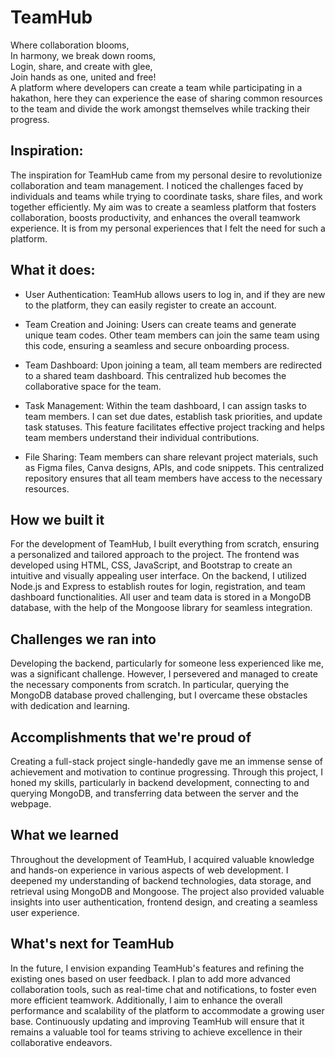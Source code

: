 # TeamHub
Where collaboration blooms, <br>
In harmony, we break down rooms, <br>
Login, share, and create with glee, <br>
Join hands as one, united and free! <br>
A platform where developers can create a team while participating in a hakathon, here they can experience the ease of sharing common resources to the team and divide the work amongst themselves while tracking their progress.
## Inspiration:
The inspiration for TeamHub came from my personal desire to revolutionize collaboration and team management. I noticed the challenges faced by individuals and teams while trying to coordinate tasks, share files, and work together efficiently. My aim was to create a seamless platform that fosters collaboration, boosts productivity, and enhances the overall teamwork experience. It is from my personal experiences that I felt the need for such a platform.

## What it does:
- User Authentication: TeamHub allows users to log in, and if they are new to the platform, they can easily register to create an account.

- Team Creation and Joining: Users can create teams and generate unique team codes. Other team members can join the same team using this code, ensuring a seamless and secure onboarding process.

- Team Dashboard: Upon joining a team, all team members are redirected to a shared team dashboard. This centralized hub becomes the collaborative space for the team.

- Task Management: Within the team dashboard, I can assign tasks to team members. I can set due dates, establish task priorities, and update task statuses. This feature facilitates effective project tracking and helps team members understand their individual contributions.

- File Sharing: Team members can share relevant project materials, such as Figma files, Canva designs, APIs, and code snippets. This centralized repository ensures that all team members have access to the necessary resources.

## How we built it
For the development of TeamHub, I built everything from scratch, ensuring a personalized and tailored approach to the project. The frontend was developed using HTML, CSS, JavaScript, and Bootstrap to create an intuitive and visually appealing user interface. On the backend, I utilized Node.js and Express to establish routes for login, registration, and team dashboard functionalities. All user and team data is stored in a MongoDB database, with the help of the Mongoose library for seamless integration.

## Challenges we ran into
Developing the backend, particularly for someone less experienced like me, was a significant challenge. However, I persevered and managed to create the necessary components from scratch. In particular, querying the MongoDB database proved challenging, but I overcame these obstacles with dedication and learning.

## Accomplishments that we're proud of
Creating a full-stack project single-handedly gave me an immense sense of achievement and motivation to continue progressing. Through this project, I honed my skills, particularly in backend development, connecting to and querying MongoDB, and transferring data between the server and the webpage.

## What we learned
Throughout the development of TeamHub, I acquired valuable knowledge and hands-on experience in various aspects of web development. I deepened my understanding of backend technologies, data storage, and retrieval using MongoDB and Mongoose. The project also provided valuable insights into user authentication, frontend design, and creating a seamless user experience.

## What's next for TeamHub
In the future, I envision expanding TeamHub's features and refining the existing ones based on user feedback. I plan to add more advanced collaboration tools, such as real-time chat and notifications, to foster even more efficient teamwork. Additionally, I aim to enhance the overall performance and scalability of the platform to accommodate a growing user base. Continuously updating and improving TeamHub will ensure that it remains a valuable tool for teams striving to achieve excellence in their collaborative endeavors.
